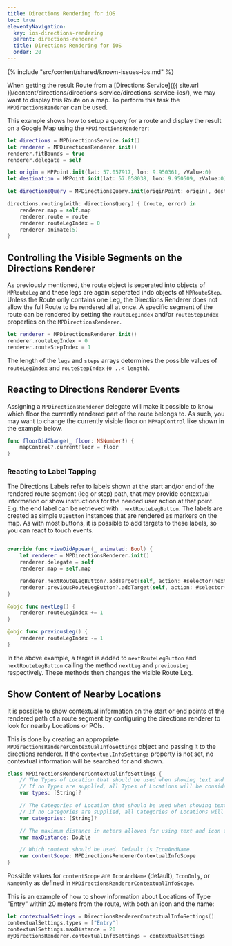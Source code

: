 ```yaml
---
title: Directions Rendering for iOS
toc: true
eleventyNavigation:
  key: ios-directions-rendering
  parent: directions-renderer
  title: Directions Rendering for iOS
  order: 20
---
```


<!-- Known Issues -->
{% include "src/content/shared/known-issues-ios.md" %}

When getting the result Route from a [Directions Service]({{ site.url }}/content/directions/directions-service/directions-service-ios/), we may want to display this Route on a map. To perform this task the `MPDirectionsRenderer` can be used.

This example shows how to setup a query for a route and display the result on a Google Map using the `MPDirectionsRenderer`:

```swift
let directions = MPDirectionsService.init()
let renderer = MPDirectionsRenderer.init()
renderer.fitBounds = true
renderer.delegate = self

let origin = MPPoint.init(lat: 57.057917, lon: 9.950361, zValue:0)
let destination = MPPoint.init(lat: 57.058038, lon: 9.950509, zValue:0)

let directionsQuery = MPDirectionsQuery.init(originPoint: origin!, destination: destination!)

directions.routing(with: directionsQuery) { (route, error) in
    renderer.map = self.map
    renderer.route = route
    renderer.routeLegIndex = 0
    renderer.animate(5)
}
```

## Controlling the Visible Segments on the Directions Renderer

As previously mentioned, the route object is seperated into objects of `MPRouteLeg` and these legs are again seperated indo objects of `MPRouteStep`. Unless the Route only contains one Leg, the Directions Renderer does not allow the full Route to be rendered all at once. A specific segment of the route can be rendered by setting the `routeLegIndex` and/or `routeStepIndex` properties on the `MPDirectionsRenderer`.

```swift
let renderer = MPDirectionsRenderer.init()
renderer.routeLegIndex = 0
renderer.routeStepIndex = 1
```

The length of the `legs` and `steps` arrays determines the possible values of `routeLegIndex` and `routeStepIndex` (`0 ..< length`).

## Reacting to Directions Renderer Events

Assigning a `MPDirectionsRenderer` delegate will make it possible to know which floor the currently rendered part of the route belongs to. As such, you may want to change the currently visible floor on `MPMapControl` like shown in the example below.

```swift
func floorDidChange(_ floor: NSNumber!) {
    mapControl?.currentFloor = floor
}
```

### Reacting to Label Tapping

The Directions Labels refer to labels shown at the start and/or end of the rendered route segment (leg or step) path, that may provide contextual information or show instructions for the needed user action at that point. E.g. the end label can be retrieved with `.nextRouteLegButton`. The labels are created as simple `UIButton` instances that are rendered as markers on the map. As with most buttons, it is possible to add targets to these labels, so you can react to touch events.

```swift

override func viewDidAppear(_ animated: Bool) {
    let renderer = MPDirectionsRenderer.init()
    renderer.delegate = self
    renderer.map = self.map

    renderer.nextRouteLegButton?.addTarget(self, action: #selector(nextLeg), for: .touchUpInside)
    renderer.previousRouteLegButton?.addTarget(self, action: #selector(previousLeg), for: .touchUpInside)
}

@objc func nextLeg() {
    renderer.routeLegIndex += 1
}

@objc func previousLeg() {
    renderer.routeLegIndex -= 1
}

```

In the above example, a target is added to `nextRouteLegButton` and  `nextRouteLegButton` calling the method `nextLeg` and `previousLeg` respectively. These methods then changes the visible Route Leg.

## Show Content of Nearby Locations

It is possible to show contextual information on the start or end points of the rendered path of a route segment by configuring the directions renderer to look for nearby Locations or POIs.

This is done by creating an appropriate `MPDirectionsRendererContextualInfoSettings` object and passing it to the directions renderer. If the `contextualInfoSettings` property is not set, no contextual information will be searched for and shown.

```swift
class MPDirectionsRendererContextualInfoSettings {
    // The Types of Location that should be used when showing text and icon for a start or end marker.
    // If no Types are supplied, all Types of Locations will be considered.
    var types: [String]?

    // The Categories of Location that should be used when showing text and icon for a start or end marker.
    // If no Categories are supplied, all Categories of Locations will be considered.
    var categories: [String]?

    // The maximum distance in meters allowed for using text and icon from a Location. Leave blank for a default of 5 meters.
    var maxDistance: Double

    // Which content should be used. Default is IconAndName.
    var contentScope: MPDirectionsRendererContextualInfoScope
}
```

Possible values for `contentScope` are `IconAndName` (default), `IconOnly`, or `NameOnly` as defined in `MPDirectionsRendererContextualInfoScope`.

This is an example of how to show information about Locations of Type "Entry" within 20 meters from the route, with both an icon and the name:

```swift
let contextualSettings = DirectionsRendererContextualInfoSettings()
contextualSettings.types = ["Entry"]
contextualSettings.maxDistance = 20
myDirectionsRenderer.contextualInfoSettings = contextualSettings
```
